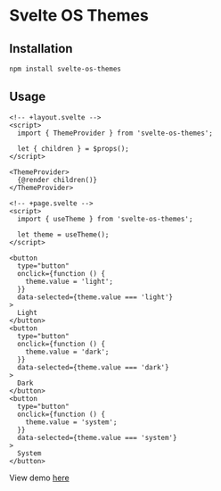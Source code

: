 # Svelte OS Themes

## Installation

```bash
npm install svelte-os-themes
```

## Usage

```svelte
<!-- +layout.svelte -->
<script>
  import { ThemeProvider } from 'svelte-os-themes';

  let { children } = $props();
</script>

<ThemeProvider>
  {@render children()}
</ThemeProvider>
```

```svelte
<!-- +page.svelte -->
<script>
  import { useTheme } from 'svelte-os-themes';

  let theme = useTheme();
</script>

<button
  type="button"
  onclick={function () {
    theme.value = 'light';
  }}
  data-selected={theme.value === 'light'}
>
  Light
</button>
<button
  type="button"
  onclick={function () {
    theme.value = 'dark';
  }}
  data-selected={theme.value === 'dark'}
>
  Dark
</button>
<button
  type="button"
  onclick={function () {
    theme.value = 'system';
  }}
  data-selected={theme.value === 'system'}
>
  System
</button>
```

View demo [here](https://svelte-os-themes.vercel.app/)
